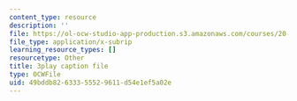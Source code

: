 ```yaml
---
content_type: resource
description: ''
file: https://ol-ocw-studio-app-production.s3.amazonaws.com/courses/20-219-becoming-the-next-bill-nye-writing-and-hosting-the-educational-show-january-iap-2015/49bddb82633355529611d54e1ef5a02e_NGhXP83J24Q.vtt
file_type: application/x-subrip
learning_resource_types: []
resourcetype: Other
title: 3play caption file
type: OCWFile
uid: 49bddb82-6333-5552-9611-d54e1ef5a02e
---
```

